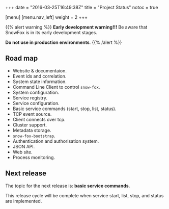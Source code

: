 +++
date = "2016-03-25T16:49:38Z"
title = "Project Status"
notoc = true

[menu]
  [menu.nav_left]
    weight = 2
+++

{{% alert warning %}}
  **Early development warning!!!**
  Be aware that SnowFox is in its early development stages.

  **Do not use in production environments**.
{{% /alert %}}


Road map
--------

  * Website & documentaion.
  * Event ids and correlation.
  * System state information.
  * Command Line Client to control `snow-fox`.
  * System configuration.
  * Service registry.
  * Service configuration.
  * Basic service commands (start, stop, list, status).
  * TCP event source.
  * Client connects over tcp.
  * Cluster support.
  * Metadata storage.
  * `snow-fox-bootstrap`.
  * Authentication and authorisation system.
  * JSON API.
  * Web site.
  * Process monitoring.

Next release
------------
The topic for the next release is: <b>basic service commands</b>.

This release cycle will be complete when service start, list,
stop, and status are implemented.
